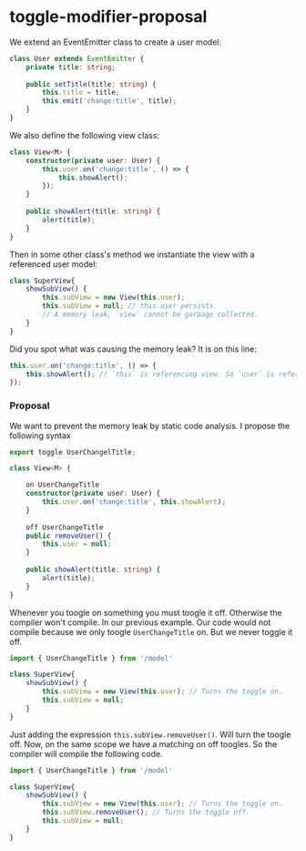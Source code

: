 # toggle-modifier-proposal

We extend an EventEmitter class to create a user model:

```typescript
class User extends EventEmitter {
    private title: string;
    
    public setTitle(title: string) {
        this.title = title;
        this.emit('change:title', title);
    }
}
```
We also define the following view class:

```typescript
class View<M> {
    constructor(private user: User) {
        this.user.on('change:title', () => {
            this.showAlert();
        });
    }
    
    public showAlert(title: string) {
        alert(title);
    }
}
```

Then in some other class's method we instantiate the view with a referenced user model:
```typescript
class SuperView{
    showSubView() {
        this.subView = new View(this.user);
        this.subView = null; // this.user persists.
        // A memory leak, `view` cannot be garbage collected.
    }
}
```
Did you spot what was causing the memory leak? It is on this line:
```typescript
this.user.on('change:title', () => {
    this.showAlert(); // `this` is referencing view. So `user` is referencing `view`.
});
```

### Proposal

We want to prevent the memory leak by static code analysis. I propose the following syntax

```typescript
export toggle UserChangelTitle;

class View<M> {

    on UserChangeTitle
    constructor(private user: User) {
        this.user.on('change:title', this.showAlert);
    }
    
    off UserChangeTitle
    public removeUser() {
        this.user = null;
    }
    
    public showAlert(title: string) {
        alert(title);
    }
}
```
Whenever you toogle on something you must toogle it off. Otherwise the compiler won't compile. In our previous example. Our code would not compile because we only toogle `UserChangeTitle` on. But we never toggle it off.

```typescript
import { UserChangeTitle } from '/model'

class SuperView{
    showSubView() {
        this.subView = new View(this.user); // Turns the toggle on.
        this.subView = null;
    }
}
```

Just adding the expression `this.subView.removeUser()`. Will turn the toogle off. Now, on the same scope we have a matching on off toogles. So the compiler will compile the following code.
```typescript
import { UserChangeTitle } from '/model'

class SuperView{
    showSubView() {
        this.subView = new View(this.user); // Turns the toggle on.
        this.subView.removeUser(); // Turns the toggle off.
        this.subView = null;
    }
}
```
